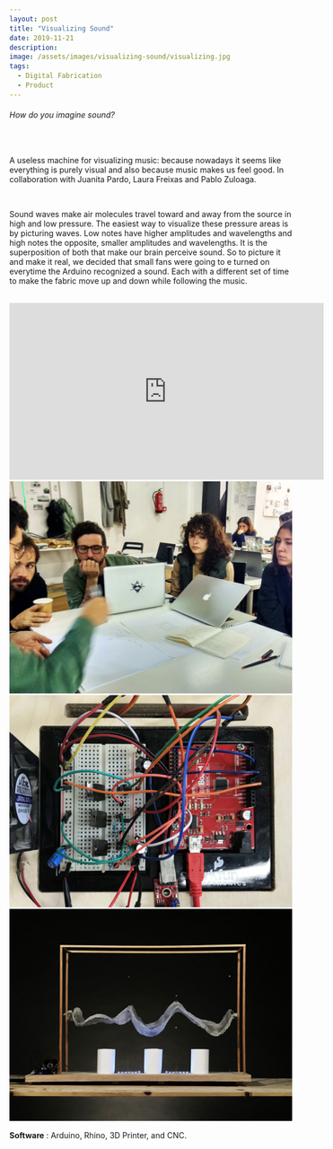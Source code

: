 ```yaml
---
layout: post
title: "Visualizing Sound"
date: 2019-11-21
description:
image: /assets/images/visualizing-sound/visualizing.jpg
tags:
  - Digital Fabrication
  - Product
---
```

<h6> How do you imagine sound? </h6>

<br>

A useless machine for visualizing music: because nowadays it seems like everything is purely visual and also because music makes us feel good. In collaboration with Juanita Pardo, Laura Freixas and Pablo Zuloaga.

<br>

Sound waves make air molecules travel toward and away from the source in high and low pressure. The easiest way to visualize these pressure areas is by picturing waves. Low notes have higher amplitudes and wavelengths and high notes the opposite, smaller amplitudes and wavelengths. It is the superposition of both that make our brain perceive sound. So to picture it and make it real, we decided that small fans were going to e turned on everytime the Arduino recognized a sound. Each with a different set of time to make the fabric move up and down while following the music.

<br>

<iframe src="https://www.youtube-nocookie.com/embed/eqQZ0jz8E-Q" width="560" height="315" frameborder="0" webkitallowfullscreen mozallowfullscreen allowfullscreen></iframe>

<br>

<img src="/assets/images/visualizing-sound/01.jpg" alt="Grid Image"/>

<img src="/assets/images/visualizing-sound/02.jpg" alt="Grid Image"/>

<img src="/assets/images/visualizing-sound/03.jpg" alt="Grid Image"/>

<br>

<b>Software</b> : Arduino, Rhino, 3D Printer, and CNC.
